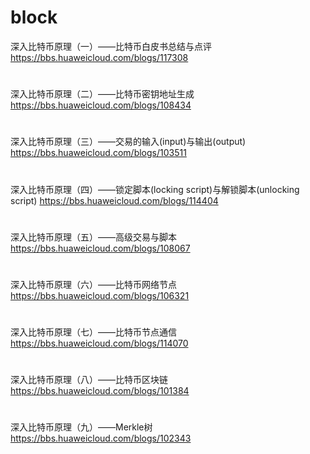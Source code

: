# block
深入比特币原理（一）——比特币白皮书总结与点评
https://bbs.huaweicloud.com/blogs/117308
#
深入比特币原理（二）——比特币密钥地址生成
https://bbs.huaweicloud.com/blogs/108434
#
深入比特币原理（三）——交易的输入(input)与输出(output)
https://bbs.huaweicloud.com/blogs/103511
#
深入比特币原理（四）——锁定脚本(locking script)与解锁脚本(unlocking script)
https://bbs.huaweicloud.com/blogs/114404
#
深入比特币原理（五）——高级交易与脚本
https://bbs.huaweicloud.com/blogs/108067
#
深入比特币原理（六）——比特币网络节点
https://bbs.huaweicloud.com/blogs/106321
#
深入比特币原理（七）——比特币节点通信
https://bbs.huaweicloud.com/blogs/114070
#
深入比特币原理（八）——比特币区块链
https://bbs.huaweicloud.com/blogs/101384
#
深入比特币原理（九）——Merkle树
https://bbs.huaweicloud.com/blogs/102343
